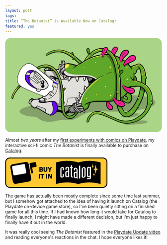 ```yaml
---
layout: post
tags:
title: “The Botanist” is Available Now on Catalog!
featured: yes
---
```


![The Botanist feature image](/images/posts/2023-03/botanistFeature.png)

Almost _two years_ after my [first experiments with comics on Playdate](/2021/07/24/scrolling-comic-test/), my interactive sci-fi comic _The Botanist_ is finally available to purchase on [Catalog](https://play.date/games/the-botanist/).

[![Buy it in Catalog](/images/posts/2023-03/catalogBadge.png#center)](https://play.date/games/the-botanist/)

The game has actually been mostly complete since some time last summer, but I somehow got attached to the idea of having it launch on Catalog (the Playdate on-device game store), so I've been quietly sitting on a finished game for all this time. If I had known how long it would take for Catalog to finally launch, I might have made a different decision, but I'm just happy to finally have it out in the world.

It was really cool seeing _The Botanist_ featured in the [Playdate Update video](https://www.youtube.com/watch?v=Qr1_f-Q8Klw) and reading everyone's reactions in the chat. I hope everyone likes it!
